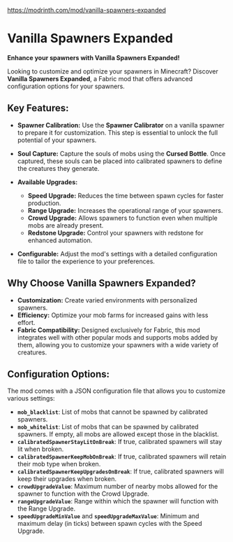 https://modrinth.com/mod/vanilla-spawners-expanded

# **Vanilla Spawners Expanded**

**Enhance your spawners with Vanilla Spawners Expanded!**

Looking to customize and optimize your spawners in Minecraft? Discover **Vanilla Spawners Expanded**, a Fabric mod that offers advanced configuration options for your spawners.

## **Key Features:**

- **Spawner Calibration:** Use the **Spawner Calibrator** on a vanilla spawner to prepare it for customization. This step is essential to unlock the full potential of your spawners.

- **Soul Capture:** Capture the souls of mobs using the **Cursed Bottle**. Once captured, these souls can be placed into calibrated spawners to define the creatures they generate.

- **Available Upgrades:**
  - **Speed Upgrade:** Reduces the time between spawn cycles for faster production.
  - **Range Upgrade:** Increases the operational range of your spawners.
  - **Crowd Upgrade:** Allows spawners to function even when multiple mobs are already present.
  - **Redstone Upgrade:** Control your spawners with redstone for enhanced automation.

- **Configurable:** Adjust the mod's settings with a detailed configuration file to tailor the experience to your preferences.

## **Why Choose Vanilla Spawners Expanded?**

- **Customization:** Create varied environments with personalized spawners.
- **Efficiency:** Optimize your mob farms for increased gains with less effort.
- **Fabric Compatibility:** Designed exclusively for Fabric, this mod integrates well with other popular mods and supports mobs added by them, allowing you to customize your spawners with a wide variety of creatures.

## **Configuration Options:**

The mod comes with a JSON configuration file that allows you to customize various settings:

- **`mob_blacklist`**: List of mobs that cannot be spawned by calibrated spawners.
- **`mob_whitelist`**: List of mobs that can be spawned by calibrated spawners. If empty, all mobs are allowed except those in the blacklist.
- **`calibratedSpawnerStayLitOnBreak`**: If true, calibrated spawners will stay lit when broken.
- **`calibratedSpawnerKeepMobOnBreak`**: If true, calibrated spawners will retain their mob type when broken.
- **`calibratedSpawnerKeepUpgradesOnBreak`**: If true, calibrated spawners will keep their upgrades when broken.
- **`crowdUpgradeValue`**: Maximum number of nearby mobs allowed for the spawner to function with the Crowd Upgrade.
- **`rangeUpgradeValue`**: Range within which the spawner will function with the Range Upgrade.
- **`speedUpgradeMinValue`** and **`speedUpgradeMaxValue`**: Minimum and maximum delay (in ticks) between spawn cycles with the Speed Upgrade.
